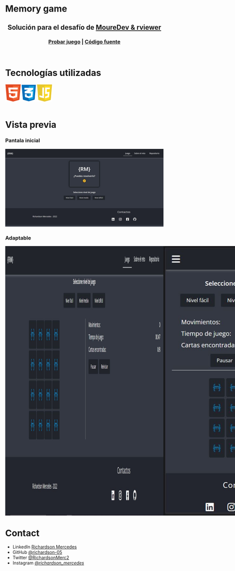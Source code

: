 # Memory game

<div align="center">
  <h2>Solución para el desafío de <a href="https://go.rviewer.io/dev-memory-game-es/">MoureDev & rviewer</a></h2>
  
  <h3>
    <a href="https://richardson-05.github.io/memory_game/">Probar juego</a>
    <span> | </span>
    <a href="https://github.com/richardson-05/memory_game">Código fuente</a>
  </h3>
</div>

<br />

# Tecnologías utilizadas
<div style="display: flex">
  <img src="./img/1.png" width="50"/>
  <img src="./img/2.png" width="50"/>
  <img src="./img/3.png" width="50"/>
</div>

<br />

# Vista previa
<h3>Pantala inicial</h3>
<img src="./img/muestras/inicio.JPG" />

<h3>Adaptable</h3>
<div style="display:flex">
  <img src="./img/muestras/nivel_facil.JPG" />
<img src="./img/muestras/movil_facil.JPG" />
  </div>

# Contact
- LinkedIn [Richardson Mercedes](https://www.linkedin.com/in/richardson-mercedes-ab84241ab/)
- GitHub [@richardson-05](https://github.com/richardson-05)
- Twitter [@RichardsonMerc2](https://twitter.com/RichardsonMerc2)
- Instagram [@_richardson_mercedes_](https://www.instagram.com/_richardson_mercedes_/)
